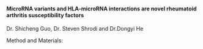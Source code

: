 #### MicroRNA variants and HLA-microRNA interactions are novel rheumatoid arthritis susceptibility factors

Dr. Shicheng Guo, Dr. Steven Shrodi and Dr.Dongyi He

Method and Materials: 

